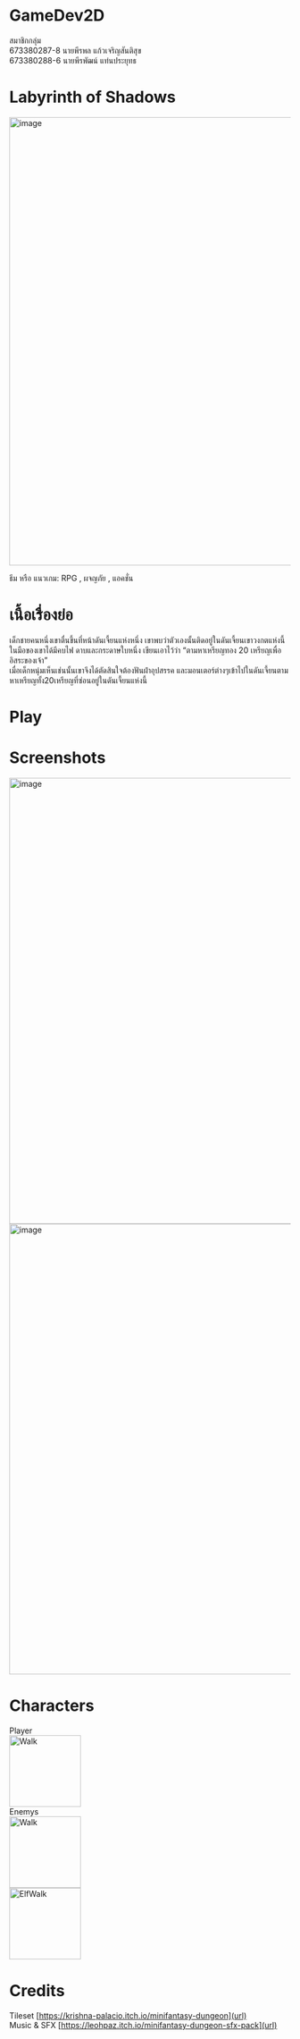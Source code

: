 # GameDev2D

สมาชิกกลุ่ม  
673380287-8 นายพีรพล แก้วเจริญสันติสุข  
673380288-6 นายพีรพัฒน์ แท่นประยุทธ  

# Labyrinth of Shadows
<img width="1277" height="802" alt="image" src="https://github.com/user-attachments/assets/9494a93b-5ed9-43a3-a752-d01810dd2a87" />

ธีม หรือ แนวเกม:  RPG , ผจญภัย , แอคชั่น

# เนื้อเรื่องย่อ

 เด็กชายคนหนึ่งเขาตื่นขึ้นที่หน้าดันเจี้ยนแห่งหนึ่ง เขาพบว่าตัวเองนั้นติดอยู่ในดันเจี้ยนเขาวงกตแห่งนี้ ในมือของเขาได้มีคบไฟ ดาบและกระดาษใบหนึ่ง เขียนเอาไว้ว่า “ตามหาเหรียญทอง 20 เหรียญเพื่ออิสระของเจ้า”  
 เมื่อเด็กหนุ่มเห็นเช่นนั้นเขาจึงได้ตัดสินใจต้องฟันฝ่าอุปสรรค และมอนเตอร์ต่างๆเข้าไปในดันเจี้ยนตามหาเหรียญทั้ง20เหรียญที่ซ่อนอยู่ในดันเจี้ยนแห่งนี้
 
# Play

# Screenshots
<img width="1281" height="798" alt="image" src="https://github.com/user-attachments/assets/ef0863d7-922f-4ef1-b629-2b32687fb137" />
<img width="1287" height="806" alt="image" src="https://github.com/user-attachments/assets/5ac75fe2-f219-4d0d-bff1-9d624a839849" />

# Characters
Player  
<img width="128" height="128" alt="Walk" src="https://github.com/user-attachments/assets/a54b45f1-78e1-442e-a6af-c8246b10686d" />  
Enemys  
<img width="128" height="128" alt="Walk" src="https://github.com/user-attachments/assets/553038f9-1e93-4d27-97e0-0a2e5de3040b" />  
<img width="128" height="128" alt="ElfWalk" src="https://github.com/user-attachments/assets/11bc6264-0372-471f-b0ef-ac1403cadd69" />


# Credits

Tileset [https://krishna-palacio.itch.io/minifantasy-dungeon](url)  
Music & SFX [https://leohpaz.itch.io/minifantasy-dungeon-sfx-pack](url)  
